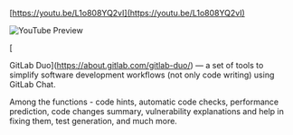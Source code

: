 <!--
date: 2024-03-04T10:14:43
-->


[https://youtu.be/L1o808YQ2vI](https://youtu.be/L1o808YQ2vI)

![YouTube Preview](https://img.youtube.com/vi/L1o808YQ2vI/mqdefault.jpg)

[

GitLab Duo](https://about.gitlab.com/gitlab-duo/)  — a set of tools to simplify software development workflows (not only code writing) using GitLab Chat.

Among the functions - code hints, automatic code checks, performance prediction, code changes summary, vulnerability explanations and help in fixing them, test generation, and much more.